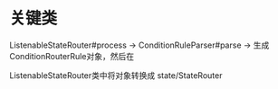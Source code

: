 # 关键类

ListenableStateRouter#process -> ConditionRuleParser#parse -> 生成 ConditionRouterRule对象，然后在

ListenableStateRouter类中将对象转换成 state/StateRouter
